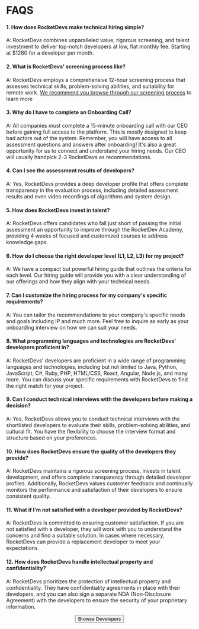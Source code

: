 # FAQS
#### 1. **How does RocketDevs make technical hiring simple?**  
 A: RocketDevs combines unparalleled value, rigorous screening, and talent investment to deliver top-notch developers at low, flat monthly fee. Starting at $1280 for a developer per month.
#### 2. **What is RocketDevs' screening process like?**  
 A: RocketDevs employs a comprehensive 12-hour screening process that assesses technical skills, problem-solving abilities, and suitability for remote work. [We recommend you browse through our screening process](TechnicalScreeningProcess.md) to learn more
#### 3. **Why do I have to complete an Onboarding Call?**  
 A: All companies must complete a 15-minute onboarding call with our CEO before gaining full access to the platform. This is mostly designed to keep bad actors out of the system. Remember, you will have access to all assessment questions and answers after onboarding! It's also a great opportunity for us to connect and understand your hiring needs. Our CEO will usually handpick 2-3 RocketDevs as recommendations.
#### 4. **Can I see the assessment results of developers?**  
 A: Yes, RocketDevs provides a deep developer profile that offers complete transparency in the evaluation process, including detailed assessment results and even video recordings of algorithms and system design.
#### 5. **How does RocketDevs invest in talent?**  
 A: RocketDevs offers candidates who fall just short of passing the initial assessment an opportunity to improve through the RocketDev Academy, providing 4 weeks of focused and customized courses to address knowledge gaps.
#### 6. **How do I choose the right developer level (L1, L2, L3) for my project?**  
 A: We have a compact but powerful hiring guide  that outlines the criteria for each level. Our hiring guide will provide you with a clear understanding of our offerings and how they align with your technical needs.
#### 7. **Can I customize the hiring process for my company's specific requirements?**  
 A: You can tailor the recommendations to your company's specific needs and goals including IP and much more. Feel free to inquire as early as your onboarding interview on how we can suit your needs.
#### 8. **What programming languages and technologies are RocketDevs' developers proficient in?**  
 A: RocketDevs' developers are proficient in a wide range of programming languages and technologies, including but not limited to Java, Python, JavaScript, C#, Ruby, PHP, HTML/CSS, React, Angular, Node.js, and many more. You can discuss your specific requirements with RocketDevs to find the right match for your project.
#### 9. **Can I conduct technical interviews with the developers before making a decision?**  
 A: Yes, RocketDevs allows you to conduct technical interviews with the shortlisted developers to evaluate their skills, problem-solving abilities, and cultural fit. You have the flexibility to choose the interview format and structure based on your preferences.
#### 10. **How does RocketDevs ensure the quality of the developers they provide?**  
 A: RocketDevs maintains a rigorous screening process, invests in talent development, and offers complete transparency through detailed developer profiles. Additionally, RocketDevs values customer feedback and continually monitors the performance and satisfaction of their developers to ensure consistent quality.
#### 11. **What if I'm not satisfied with a developer provided by RocketDevs?**
 A: RocketDevs is committed to ensuring customer satisfaction. If you are not satisfied with a developer, they will work with you to understand the concerns and find a suitable solution. In cases where necessary, RocketDevs can provide a replacement developer to meet your expectations.
#### 12. **How does RocketDevs handle intellectual property and confidentiality?**
 A: RocketDevs prioritizes the protection of intellectual property and confidentiality. They have confidentiality agreements in place with their developers, and you can also sign a separate NDA (Non-Disclosure Agreement) with the developers to ensure the security of your proprietary information.
<br>

<div align="center">
    <button type="button" class="md-button md-button--primary" onclick="window.location.href = 'https://rocketdevs.com/browse';"> Browse Developers</button>
</div>

